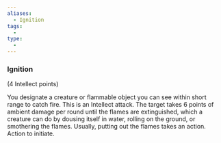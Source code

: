 ```yaml
---
aliases:
  - Ignition
tags:
  - 
type:
  - 
---
```

### Ignition

(4 Intellect points)

You designate a creature or flammable object you can see within short range to catch fire. This is an Intellect attack. The target takes 6 points of ambient damage per round until the flames are extinguished, which a creature can do by dousing itself in water, rolling on the ground, or smothering the flames. Usually, putting out the flames takes an action. Action to initiate.